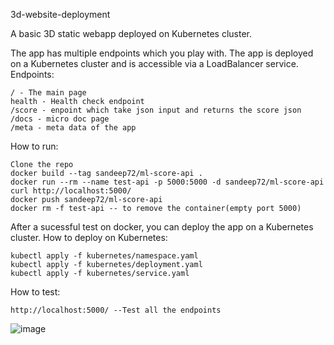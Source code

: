 3d-website-deployment

A basic 3D static webapp deployed on Kubernetes cluster.

The app has multiple endpoints which you play with. The app is deployed on a Kubernetes cluster and is accessible via a LoadBalancer service.
Endpoints:

    / - The main page
    health - Health check endpoint
    /score - enpoint which take json input and returns the score json
    /docs - micro doc page
    /meta - meta data of the app

How to run:

    Clone the repo
    docker build --tag sandeep72/ml-score-api .
    docker run --rm --name test-api -p 5000:5000 -d sandeep72/ml-score-api
    curl http://localhost:5000/
    docker push sandeep72/ml-score-api
    docker rm -f test-api -- to remove the container(empty port 5000)

After a sucessful test on docker, you can deploy the app on a Kubernetes cluster.
How to deploy on Kubernetes:

    kubectl apply -f kubernetes/namespace.yaml
    kubectl apply -f kubernetes/deployment.yaml
    kubectl apply -f kubernetes/service.yaml

How to test:

    http://localhost:5000/ --Test all the endpoints

![image](https://github.com/sandeep7239/3d-app-Kubernetes/assets/88778019/c527eda3-22ac-49b4-a7f5-e9ebc7cffd0f)

